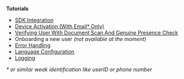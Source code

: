 **Tutorials**

- [SDK Integration](SDK-Integration.md)
- [Device Activation (With Email* Only)](Device-Activation.md)
- [Verifying User With Document Scan And Genuine Presence Check](Verifying-User.md)
- Onboarding a new user _(not available at the moment)_
- [Error Handling](Error-Handling.md)
- [Language Configuration](Language-Configuration.md)
- [Logging](Logging.md)

_* or similar weak identification like userID or phone number_